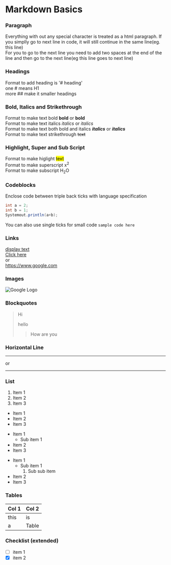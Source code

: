 # Markdown Basics

### Paragraph
Everything with out any special character is treated as a html paragraph.
If you simplly go to next line in code, it will still continue in the same line(eg. this line)  
For you to go to the next line you need to add two spaces at the end of the line and then go to the next line(eg this line goes to next line)

### Headings
Format to add heading is '# heading'  
one # means H1  
more ## make it smaller headings

### Bold, Italics and Strikethrough
Format to make text bold **bold** or __bold__  
Format to make text italics *italics* or _italics_  
Format to make text both bold and italics ***italics*** or ___italics___  
Format to make text strikethrough ~~text~~  

### Highlight, Super and Sub Script
Format to make higlight <mark>text</mark>  
Format to make superscript x<sup>2</sup>  
Format to make subscript H<sub>2</sub>O  

### Codeblocks
Enclose code between triple back ticks with language specification
```java
int a = 2;
int b = 1;
Systemout.println(a+b);
```

You can also use single ticks for small code `sample code here`

### Links
[display text](link)   
[Click here](https://www.google.com)  
or  
<https://www.google.com>

### Images
![Google Logo](https://images.fastcompany.com/image/upload/fc/3050613-inline-i-2-googles-new-logo-copy.webp)

### Blockquotes
>Hi
>
>hello
>>How are you

### Horizontal Line

***
or
___

### List

1. Item 1
2. Item 2
3. Item 3

* Item 1
* Item 2
* Item 3

- Item 1
    - Sub item 1
- Item 2
- Item 3

+ Item 1
    - Sub item 1
        1. Sub sub item
+ Item 2
+ Item 3

### Tables

| Col 1 | Col 2 |
| ----- |-------|
|this| is|
|a| Table|

### Checklist (extended)
- [ ] item 1
- [X] item 2